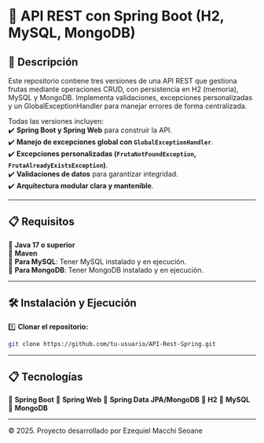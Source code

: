 # 🚀 API REST con Spring Boot (H2, MySQL, MongoDB)

## 📄 Descripción  
Este repositorio contiene tres versiones de una API REST que gestiona frutas mediante operaciones CRUD, con persistencia en H2 (memoria), MySQL y MongoDB. Implementa validaciones, excepciones personalizadas y un GlobalExceptionHandler para manejar errores de forma centralizada.

Todas las versiones incluyen:  
✔️ **Spring Boot y Spring Web** para construir la API.  
✔️ **Manejo de excepciones global con `GlobalExceptionHandler`**.  
✔️ **Excepciones personalizadas (`FrutaNotFoundException`, `FrutaAlreadyExistsException`)**.  
✔️ **Validaciones de datos** para garantizar integridad.  
✔️ **Arquitectura modular clara y mantenible**.  

---

## **📋 Requisitos**  
🔹 **Java 17 o superior**  
🔹 **Maven**  
🔹 **Para MySQL**: Tener MySQL instalado y en ejecución.  
🔹 **Para MongoDB**: Tener MongoDB instalado y en ejecución.  

---

## **🛠️ Instalación y Ejecución**  
1️⃣ **Clonar el repositorio:**  
   ```sh
   git clone https://github.com/tu-usuario/API-Rest-Spring.git
   ```
---

## **📋 Tecnologías**
🔹 **Spring Boot**
🔹 **Spring Web** 
🔹 **Spring Data JPA/MongoDB**
🔹 **H2**
🔹 **MySQL** 
🔹 **MongoDB**

---
© 2025. Proyecto desarrollado por Ezequiel Macchi Seoane

